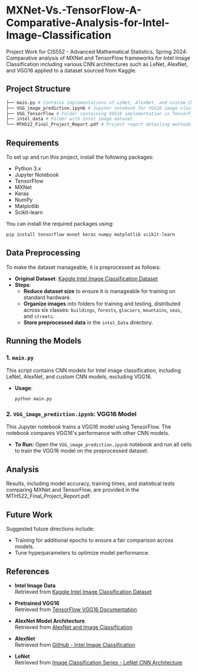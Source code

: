 # MXNet-Vs.-TensorFlow-A-Comparative-Analysis-for-Intel-Image-Classification
Project Work for CIS552 - Advanced Mathematical Statistics, Spring 2024: Comparative analysis of MXNet and TensorFlow frameworks for Intel Image Classification including various CNN architectures such as LeNet, AlexNet, and VGG16 applied to a dataset sourced from Kaggle.

## Project Structure

```bash
├── main.py # Contains implementations of LeNet, AlexNet, and custom CNN models
├── VGG_image_prediction.ipynb # Jupyter notebook for VGG16 image classification using TensorFlow
├── VGG_TensorFlow # Folder containing VGG16 implementation in TensorFlow
├── intel_data # Folder with Intel image dataset
└── MTH522_Final_Project_Report.pdf # Project report detailing methodology, results, and analysis
```

## Requirements

To set up and run this project, install the following packages:

- Python 3.x
- Jupyter Notebook
- TensorFlow
- MXNet
- Keras
- NumPy
- Matplotlib
- Scikit-learn

You can install the required packages using:

```bash
pip install tensorflow mxnet keras numpy matplotlib scikit-learn
```

## Data Preprocessing

To make the dataset manageable, it is preprocessed as follows:

- **Original Dataset**: [Kaggle Intel Image Classification Dataset](https://www.kaggle.com/puneet6060/intel-image-classification)
- **Steps**:
  - **Reduce dataset size** to ensure it is manageable for training on standard hardware.
  - **Organize images** into folders for training and testing, distributed across six classes: `buildings`, `forests`, `glaciers`, `mountains`, `seas`, and `streets`.
  - **Store preprocessed data** in the `intel_Data` directory.


## Running the Models

### 1. `main.py`
This script contains CNN models for Intel image classification, including LeNet, AlexNet, and custom CNN models, excluding VGG16.

- **Usage**:
  ```bash
  python main.py
  ```

### 2. `VGG_image_prediction.ipynb`: VGG16 Model
This Jupyter notebook trains a VGG16 model using TensorFlow. The notebook compares VGG16's performance with other CNN models.

- **To Run:** Open the `VGG_image_prediction.ipynb` notebook and run all cells to train the VGG16 model on the preprocessed dataset.
  
## Analysis
Results, including model accuracy, training times, and statistical tests comparing MXNet and TensorFlow, are provided in the MTH522_Final_Project_Report.pdf.

## Future Work
Suggested future directions include:

- Training for additional epochs to ensure a fair comparison across models.
- Tune hyperparameters to optimize model performance.

## References

- **Intel Image Data**  
  Retrieved from [Kaggle Intel Image Classification Dataset](https://www.kaggle.com/puneet6060/intel-image-classification)

- **Pretrained VGG16**  
  Retrieved from [TensorFlow VGG16 Documentation](https://www.tensorflow.org/api_docs/python/tf/keras/applications/VGG16)

- **AlexNet Model Architecture**  
  Retrieved from [AlexNet and Image Classification](https://www.example.com/alexnet-architecture)

- **AlexNet**  
  Retrieved from [GitHub - Intel Image Classification](https://www.github.com/intel-image-classification)

- **LeNet**  
  Retrieved from [Image Classification Series - LeNet CNN Architecture](https://www.example.com/lenet-architecture)

